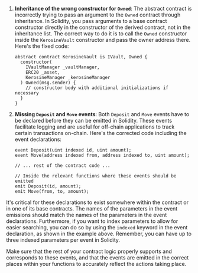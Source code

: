 1. **Inheritance of the wrong constructor for `Owned`**:
   The abstract contract is incorrectly trying to pass an argument to the `Owned` contract through inheritance. In Solidity, you pass arguments to a base contract constructor directly in the constructor of the derived contract, not in the inheritance list. The correct way to do it is to call the `Owned` constructor inside the `KerosineVault` constructor and pass the owner address there. Here's the fixed code:
   
   ```solidity
   abstract contract KerosineVault is IVault, Owned {
     constructor(
       IVaultManager _vaultManager,
       ERC20 _asset, 
       KerosineManager _kerosineManager 
     ) Owned(msg.sender) {
       // constructor body with additional initializations if necessary
     }
   }
   ```

2. **Missing `Deposit` and `Move` events**:
   Both `Deposit` and `Move` events have to be declared before they can be emitted in Solidity. These events facilitate logging and are useful for off-chain applications to track certain transactions on-chain. Here's the corrected code including the event declarations:

   ```solidity
   event Deposit(uint indexed id, uint amount);
   event Move(address indexed from, address indexed to, uint amount);

   // ... rest of the contract code ...

   // Inside the relevant functions where these events should be emitted
   emit Deposit(id, amount);
   emit Move(from, to, amount);
   ```

It's critical for these declarations to exist somewhere within the contract or in one of its base contracts. The names of the parameters in the event emissions should match the names of the parameters in the event declarations. Furthermore, if you want to index parameters to allow for easier searching, you can do so by using the `indexed` keyword in the event declaration, as shown in the example above. Remember, you can have up to three indexed parameters per event in Solidity. 

Make sure that the rest of your contract logic properly supports and corresponds to these events, and that the events are emitted in the correct places within your functions to accurately reflect the actions taking place.